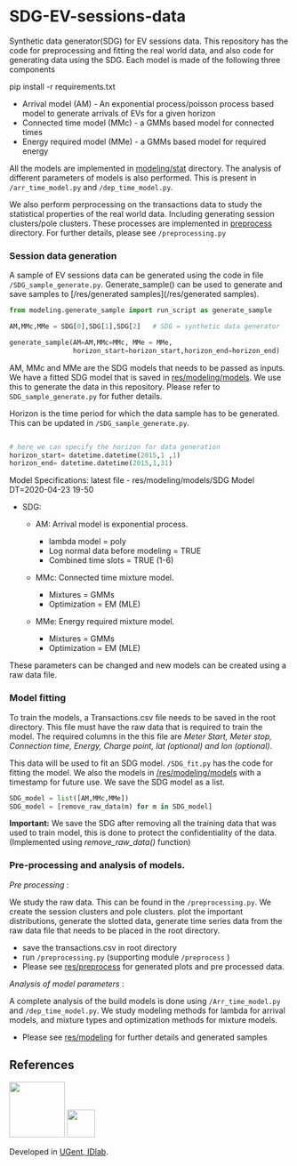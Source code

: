 # SDG-EV-sessions-data
Synthetic data generator(SDG) for EV sessions data. This repository has the code 
for preprocessing and fitting the real world data, and also code for generating data using the SDG.  Each model is made 
of the following three components

pip install -r requirements.txt

* Arrival model (AM) - An exponential process/poisson process based model
to generate arrivals of EVs for a given horizon
* Connected time model (MMc)  - a GMMs based model for connected times
* Energy required model (MMe) - a GMMs based model for required energy

All the models are implemented in [modeling/stat](modeling/stat) directory. 
The analysis of different parameters of models is also performed. This is present in 
`/arr_time_model.py` and `/dep_time_model.py`.

We also perform perprocessing on the transactions data to study the statistical 
properties of the real world data. Including generating session clusters/pole clusters.
These processes are implemented in [preprocess](preprocess) directory.
For further details, please see `/preprocessing.py`



### Session data generation
A sample of EV sessions data can be generated using the code in file `/SDG_sample_generate.py`. Generate_sample() can be used 
to generate and save samples to [/res/generated samples](/res/generated samples). 


```python
from modeling.generate_sample import run_script as generate_sample

AM,MMc,MMe = SDG[0],SDG[1],SDG[2]   # SDG = synthetic data generator

generate_sample(AM=AM,MMc=MMc, MMe = MMe,
                horizon_start=horizon_start,horizon_end=horizon_end)
```

AM, MMc and MMe are the SDG models that needs to be passed as inputs. We have a fitted SDG model
that is saved in [res/modeling/models]([res/modeling/models]). We use this to generate the data
in this repository. Please refer to  `SDG_sample_generate.py` for futher details. 


Horizon is the time period for which the data sample has to be generated. This can be updated in `/SDG_sample_generate.py`.

```python

# here we can specify the horizon for data generation
horizon_start= datetime.datetime(2015,1 ,1)
horizon_end= datetime.datetime(2015,1,31)

```


Model Specifications:
latest file - res/modeling/models/SDG Model DT=2020-04-23 19-50
* SDG:
    * AM: Arrival model is exponential process.
        * lambda model = poly
        * Log normal data before modeling = TRUE
        * Combined time slots = TRUE (1-6)
        
    * MMc: Connected time mixture model.
        * Mixtures = GMMs
        * Optimization = EM (MLE)
    * MMe: Energy required mixture model.
        * Mixtures = GMMs
        * Optimization = EM (MLE)

These parameters can be changed and new models can be created using a raw data file.

### Model fitting

To train the models, a Transactions.csv file needs to be saved in the 
root directory. This file must have the raw data that is required to train the model.
The required columns in the this file are *Meter Start, Meter stop, Connection time, Energy, Charge point, lat (optional) and lon (optional)*.

This data will be used to fit an SDG model. `/SDG_fit.py` has the code for fitting the model.
We also the models in [/res/modeling/models](/res/modeling/models) with a timestamp for future use. We save 
the SDG model as a list. 

```python
SDG_model = list([AM,MMc,MMe])
SDG_model = [remove_raw_data(m) for m in SDG_model]
```

**Important:** We save the SDG after removing all the training data that was used to train model,
this is done to protect the confidentiality of the data. (Implemented using *remove_raw_data()* function)


### Pre-processing and analysis of models.

*Pre processing* : 

We study the raw data. This can be found in the `/preprocessing.py`. We create
the session clusters and pole clusters. plot the important distributions, generate the slotted data,
generate time series data from the raw data file that needs to be placed in the root directory. 

* save the transactions.csv in root directory
* run `/preprocessing.py` (supporting module `/preprocess` )
* Please see [res/preprocess](res/preprocess) for generated plots and pre processed data.
 
*Analysis of model parameters* :

A complete analysis of the build models is done using `/Arr_time_model.py` and
`/dep_time_model.py`. We study modeling methods for lambda for arrival models, and
mixture types and optimization methods for mixture models.

* Please see [res/modeling](res/modeling) for further details and generated samples



## References 

<img src="https://idlab.technology/assets/img/logo.jpg" width="100">
<img src="https://styleguide.ugent.be/files/uploads/logo_UGent_EN_RGB_2400_kleur_witbg.png" width="50">

Developed in [UGent, IDlab](https://www.ugent.be/ea/idlab/en). 

 
 